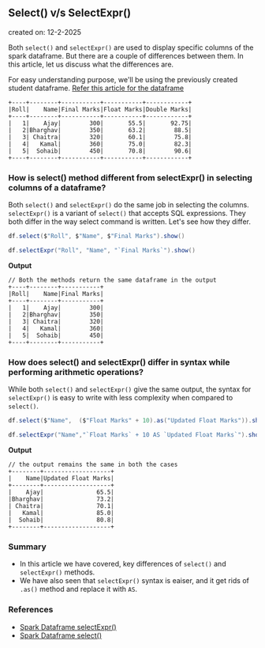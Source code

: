 ## Select() v/s SelectExpr()

created on: 12-2-2025

Both `select()` and `selectExpr()` are used to display specific columns of the spark dataframe. 
But there are a couple of differences between them. In this article, let us discuss what the differences are.

For easy understanding purpose, we'll be using the previously created student dataframe. [Refer this article for the dataframe](mathematical-operations)
```text
+----+--------+-----------+-----------+------------+
|Roll|    Name|Final Marks|Float Marks|Double Marks|
+----+--------+-----------+-----------+------------+
|   1|    Ajay|        300|       55.5|       92.75|
|   2|Bharghav|        350|       63.2|        88.5|
|   3| Chaitra|        320|       60.1|        75.8|
|   4|   Kamal|        360|       75.0|        82.3|
|   5|  Sohaib|        450|       70.8|        90.6|
+----+--------+-----------+-----------+------------+
```
### How is select() method different from selectExpr() in selecting columns of a dataframe?
Both `select()` and `selectExpr()` do the same job in selecting the columns. `selectExpr()` is a variant of `select()` that accepts SQL expressions.
They both differ in the way select command is written. Let's see how they differ.
```scala
df.select($"Roll", $"Name", $"Final Marks").show()

df.selectExpr("Roll", "Name", "`Final Marks`").show()
```
**Output**
```text
// Both the methods return the same dataframe in the output
+----+--------+-----------+
|Roll|    Name|Final Marks|
+----+--------+-----------+
|   1|    Ajay|        300|
|   2|Bharghav|        350|
|   3| Chaitra|        320|
|   4|   Kamal|        360|
|   5|  Sohaib|        450|
+----+--------+-----------+
```

### How does select() and selectExpr() differ in syntax while performing arithmetic operations?
While both `select()` and `selectExpr()` give the same output, the syntax for `selectExpr()` is easy to write with less complexity when compared to `select()`.
```scala
df.select($"Name",  ($"Float Marks" + 10).as("Updated Float Marks")).show()

df.selectExpr("Name","`Float Marks` + 10 AS `Updated Float Marks`").show()
```
**Output**
```text
// the output remains the same in both the cases
+--------+-------------------+
|    Name|Updated Float Marks|
+--------+-------------------+
|    Ajay|               65.5|
|Bharghav|               73.2|
| Chaitra|               70.1|
|   Kamal|               85.0|
|  Sohaib|               80.8|
+--------+-------------------+
```

### Summary
- In this article we have covered, key differences of `select()` and `selectExpr()` methods.
- We have also seen that `selectExpr()` syntax is eaiser, and it get rids of `.as()` method and replace it with `AS`.

### References
- [Spark Dataframe selectExpr()](https://spark.apache.org/docs/latest/api/python/reference/pyspark.sql/api/pyspark.sql.DataFrame.selectExpr.html)
- [Spark Dataframe select()](https://spark.apache.org/docs/latest/api/python/reference/pyspark.sql/api/pyspark.sql.DataFrame.select.html)
